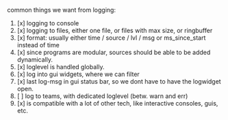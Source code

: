 common things we want from logging:

1) [x] logging to console
2) [x] logging to files, either one file, or files with max size, or ringbuffer
3) [x] format: usually either time / source / lvl / msg or ms_since_start instead of time
4) [x] since programs are modular, sources should be able to be added dynamically.
5) [x] loglevel is handled globally.
6) [x] log into gui widgets, where we can filter
7) [x] last log-msg in gui status bar, so we dont have to have the logwidget open.
8) [ ] log to teams, with dedicated loglevel (betw. warn and err)
9) [x] is compatible with a lot of other tech, like interactive consoles, guis, etc.